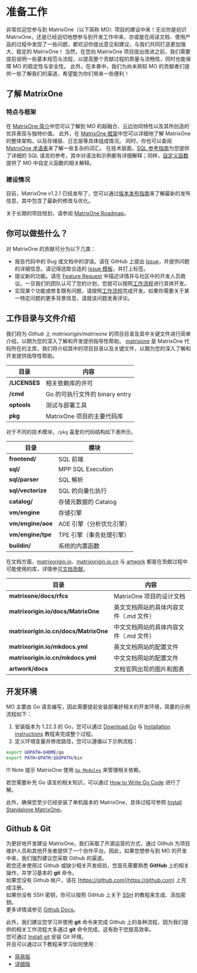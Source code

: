 # **准备工作**

非常欢迎您参与到 MatrixOne（以下简称 MO）项目的建设中来！无论你是初识 MatrixOne，还是已经迫切地想参与到开发工作中来，亦或是在阅读文档、使用产品的过程中发现了一些问题，都欢迎你提出意见和建议，与我们共同打造更加强大、稳定的 MatrixOne！
当然，在您向 MatrixOne 项目提出改进之前，我们需要提前说明一些基本规范与流程，以提高整个贡献过程的质量与流畅性，同时也能保障 MO 的稳定性与安全性。
此外，在本章中，我们为尚未熟知 MO 的贡献者们提供一些了解我们的渠道，希望能为你们带来一些便利！

## **了解 MatrixOne**

### 特点与框架

在 [MatrixOne 简介](./../../Overview/matrixone-introduction.md)中您可以了解到 MO 的超融合、云边协同特性以及其所创造的优异表现与独特价值。
此外，在 [MatrixOne 框架](./../../Overview/architecture/matrixone-architecture-design.md)中您可以详细地了解 MatrixOne 的整体架构，以及存储层、日志层等具体组成情况。
同时，你也可以查阅 [MatrixOne 术语表](../../glossary.md)来了解一些复杂的词汇。
在技术层面，[SQL 参考指南](./../../Reference/SQL-Reference/Data-Definition-Language/create-database.md)为您提供了详细的 SQL 语言的参考，其中对语法和示例都有详细解释；同样，[自定义函数](../../Reference/Functions-and-Operators/Mathematical/abs.md)提供了 MO 中自定义函数的相关解释。

### 建设情况

目前，MatrixOne v1.2.1 已经发布了，您可以通过[版本发布指南](./../../Release-Notes/v1.2.1.md)来了解最新的发布信息，其中包含了最新的修改与优化。

关于长期的项目规划，请参阅 [MatrixOne Roadmap](https://github.com/matrixorigin/matrixone/issues/613)。

## **你可以做些什么？**

对 MatrixOne 的贡献可分为以下几类：

* 报告代码中的 Bug 或文档中的谬误。请在 GitHub 上提出 [Issue](https://github.com/matrixorigin/matrixone/issues/new/choose)，并提供问题的详细信息。请记得选取合适的 [Issue 模板](report-an-issue.md)，并打上标签。
* 提议新的功能。请在 [Feature Request](https://github.com/matrixorigin/matrixone/issues/new/choose) 中描述详情并与社区中的开发人员商议。一旦我们的团队认可了您的计划，您就可以按照[工作流程](contribute-code.md#workflow)进行具体开发。
* 实现某个功能或修复既有问题，请按照[工作流程](contribute-code.md#workflow)完成开发。如果你需要关于某一特定问题的更多背景信息，请就该问题发表评论。

## **工作目录与文件介绍**

我们将为 *Github* 上 *matrixorigin/matrixone* 的项目目录及其中关键文件进行简单介绍，以期为您的深入了解和开发提供指导性帮助。
[matrixone](https://github.com/matrixorigin/matrixone) 是 MatrixOne 代码所在的主库，我们将介绍其中的项目目录以及关键文件，以期为您的深入了解和开发提供指导性帮助。

| 目录          | 内容                           |
| ------------- | ------------------------------ |
| **/LICENSES** | 相关依赖库的许可               |
| **/cmd**      | Go 的可执行文件的 binary entry |
| **optools**   | 测试与部署工具                 |
| **pkg**       | MatrixOne 项目的主要代码库     |

对于不同的技术模块，`/pkg` 喜爱的代码结构如下表所示。

| 目录              | 模块                                                                           |
| ----------------- | ------------------------------------------------------------------------------ |
| **frontend/**     | SQL 前端                                                                       |
| **sql/**          | MPP SQL Execution                                                              |
| **sql/parser**    | SQL 解析                                                                       |
| **sql/vectorize** | SQL 的向量化执行 <!--这个也没有了，潇哥帮忙看看这里改成什么喜欢的代码文件夹--> |
| **catalog/**      | 存储元数据的 Catalog                                                           |
| **vm/engine**     | 存储引擎                                                                       |
| **vm/engine/aoe** | AOE 引擎（分析优化引擎）<!--潇哥帮忙看看这里改成什么喜欢的代码文件夹-->        |
| **vm/engine/tpe** | TPE 引擎（事务处理引擎） <!--潇哥帮忙看看这里改成什么喜欢的代码文件夹-->       |
| **buildin/**      | 系统的内置函数 <!--这个也没有了，潇哥帮忙看看这里改成什么喜欢的代码文件夹-->   |

在文档方面，[matrixorigin.io](https://github.com/matrixorigin/matrixorigin.io)、[matrixorigin.io.cn](https://github.com/matrixorigin/matrixorigin.io.cn) 与 [artwork](https://github.com/matrixorigin/artwork) 都是在贡献过程中可能使用的库，详情参见[文档贡献](contribute-documentation.md)。

| 目录                                  | 内容                                   |
| ------------------------------------- | -------------------------------------- |
| **matrixone/docs/rfcs**               | MatrixOne 项目的设计文档               |
| **matrixorigin.io/docs/MatrixOne**    | 英文文档网站的具体内容文件（.md 文件） |
| **matrixorigin.io.cn/docs/MatrixOne** | 中文文档网站的具体内容文件（.md 文件） |
| **matrixorigin.io/mkdocs.yml**        | 英文文档网站的配置文件                 |
| **matrixorigin.io.cn/mkdocs.yml**     | 中文文档网站的配置文件                 |
| **artwork/docs**                      | 文档官网出现的图片和图表               |

## **开发环境**  

MO 主要由 Go 语言编写，因此需要提前安装部署好相关的开发环境，简要的示例流程如下：

1. 安装版本为 1.22.3 的 Go，您可以通过 [Download Go](https://go.dev/dl/) 与 [Installation instructions](https://go.dev/doc/install) 教程来完成整个过程。
2. 定义环境变量并修改路径，您可以遵循以下示例流程：

```sh
export GOPATH=$HOME/go  
export PATH=$PATH:$GOPATH/bin
```

!!! Note 提示
    MatrixOne 使用 [`Go Modules`](https://github.com/golang/go/wiki/Modules) 来管理相关依赖。

若您需要补充 Go 语言的相关知识，可以通过 [How to Write Go Code](http://golang.org/doc/code.html) 进行了解。

此外，确保您至少已经安装了单机版本的 MatrixOne，具体过程可参照 [Install Standalone MatrixOne](./../../Get-Started/install-standalone-matrixone.md)。

## **Github & Git**

为更好地开发建设 MatrixOne，我们采取了开源运营的方式，通过 Github 为项目维护人员和其他开发者提供了一个协作平台。因此，如果您想参与到 MO 的开发中来，我们强烈建议您采取 Github 的渠道。  
若您还未使用过 Github 或缺少相关开发经验，您首先需要熟悉 **GitHub** 上的相关操作，并学习基本的 **git** 命令。  
如果您没有 Github 帐户，请在 [https://github.com](https://github.com) 上完成注册。  
如果你没有 SSH 密钥，你可以按照 GitHub 上关于 [SSH](https://docs.github.com/en/authentication/connecting-to-github-with-ssh/about-ssh) 的教程来生成、添加密钥。  
更多详情请参见 [Github Docs](https://docs.github.com/en)。

此外，我们建议您学习并使用 **git** 命令来完成 Github 上的各种流程，因为我们提供的相关工作流程大多通过 **git** 命令完成，这有助于您提高效率。  
您可通过 [Install git](http://git-scm.com/downloads) 安装 Git 环境。  
并且可以通过以下教程来学习如何使用：

* [简易版](https://education.github.com/git-cheat-sheet-education.pdf)
* [详细版](https://git-scm.com/book/en/v2)
